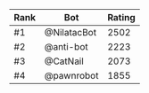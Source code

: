 Rank|Bot|Rating
---|---|---
#1|@NilatacBot|2502
#2|@anti-bot|2223
#3|@CatNail|2073
#4|@pawnrobot|1855
